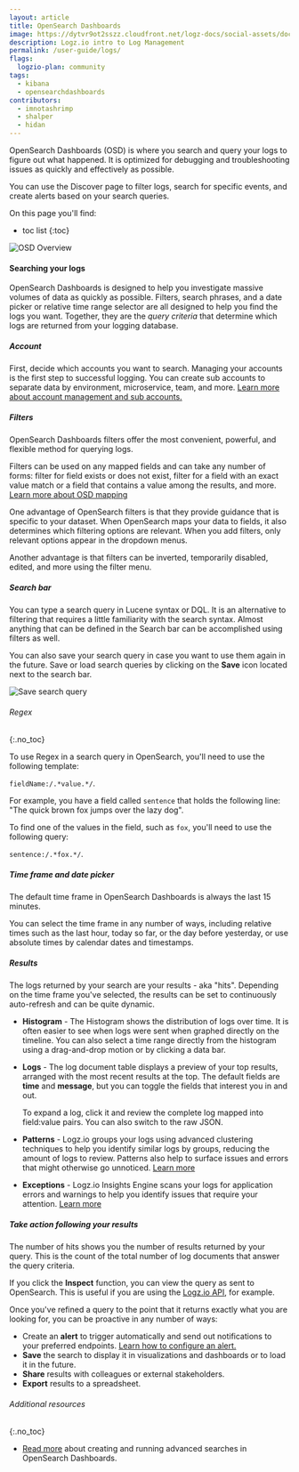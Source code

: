 ```yaml
---
layout: article
title: OpenSearch Dashboards
image: https://dytvr9ot2sszz.cloudfront.net/logz-docs/social-assets/docs-social.jpg
description: Logz.io intro to Log Management
permalink: /user-guide/logs/
flags:
  logzio-plan: community
tags:
  - kibana
  - opensearchdashboards
contributors:
  - imnotashrimp
  - shalper
  - hidan
---
```


OpenSearch Dashboards (OSD) is where you search and query your logs to figure out what happened. It is optimized for debugging and troubleshooting issues as quickly and effectively as possible.

You can use the Discover page to filter logs, search for specific events, and create alerts based on your search queries.

On this page you'll find:

* toc list
{:toc}

<a id="searching-your-logs"></a>

![OSD Overview](https://dytvr9ot2sszz.cloudfront.net/logz-docs/osd-discover/osd-main-screen.png)

#### Searching your logs

OpenSearch Dashboards is designed to help you investigate massive volumes of data as quickly as possible. Filters, search phrases, and a date picker or relative time range selector are all designed to help you find the logs you want. <a id="account"></a> Together, they are the _query criteria_ that determine which logs are returned from your logging database.

<div class="tasklist">

##### Account

<a id="filters"></a>

First, decide which accounts you want to search. Managing your accounts is the first step to successful logging. You can create sub accounts to separate data by environment, microservice, team, and more. [Learn more about account management and sub accounts.]({{site.baseurl}}/user-guide/accounts/manage-the-main-account-and-sub-accounts.html)

##### Filters

<a id="search-bar"></a>

OpenSearch Dashboards filters offer the most convenient, powerful, and flexible method for querying logs.

Filters can be used on any mapped fields and can take any number of forms: filter for field exists or does not exist, filter for a field with an exact value match or a field that contains a value among the results, and more. [Learn more about OSD mapping]({{site.baseurl}}/user-guide/logs/mapping/)

One advantage of OpenSearch filters is that they provide guidance that is specific to your dataset.
When OpenSearch maps your data to fields, it also determines which filtering options are relevant. When you add filters, only relevant options appear in the dropdown menus.

Another advantage is that filters can be inverted, temporarily disabled, edited, and more using the filter menu.

##### Search bar

You can type a search query in Lucene syntax or DQL. It is an alternative to filtering that requires a little familiarity with the search syntax. Almost anything that can be defined in the Search bar can be accomplished using filters as well.

You can also save your search query in case you want to use them again in the future. Save or load search queries by clicking on the **Save** icon located next to the search bar. 

![Save search query](https://dytvr9ot2sszz.cloudfront.net/logz-docs/osd-discover/save-search-query.png)

###### Regex
{:.no_toc}

To use Regex in a search query in OpenSearch, you'll need to use the following template: 

`fieldName:/.*value.*/`.

For example, you have a field called `sentence` that holds the following line: "The quick brown fox jumps over the lazy dog".

To find one of the values in the field, such as `fox`, you'll need to use the following query:

<a id="time-frame-and-data-picker"></a>

`sentence:/.*fox.*/`.

##### Time frame and date picker

The default time frame in OpenSearch Dashboards is always the last 15 minutes.

<a id="results"></a>

You can select the time frame in any number of ways, including relative times such as the last hour, today so far, or the day before yesterday, or use absolute times by calendar dates and timestamps.

##### Results

The logs returned by your search are your results - aka "hits". Depending on the time frame you've selected, the results can be set to continuously auto-refresh and can be quite dynamic.

* **Histogram** -  The Histogram shows the distribution of logs over time. It is often easier to see when logs were sent when graphed directly on the timeline. You can also select a time range directly from the histogram using a drag-and-drop motion or by clicking a data bar.

* **Logs** - The log document table displays a preview of your top results, arranged with the most recent results at the top. The default fields are **time** and **message**, but you can toggle the fields that interest you in and out. 

  To expand a log, click it and review the complete log mapped into field:value pairs. You can also switch to the raw JSON.

* **Patterns** - Logz.io groups your logs using advanced clustering techniques to help you identify similar logs by groups, reducing the amount of logs to review. Patterns also help to surface issues and errors that might otherwise go unnoticed. [Learn more]({{site.baseurl}}/user-guide/logs/log-patterns.html)

<a id="take-action-following-your-results"></a>

* **Exceptions** - Logz.io Insights Engine scans your logs for application errors and warnings to help you identify issues that require your attention. [Learn more]({{site.baseurl}}/user-guide/insights/exceptions/) 

##### Take action following your results

The number of hits shows you the number of results returned by your query. This is the count of the total number of log documents that answer the query criteria.

If you click the **Inspect** function, you can view the query as sent to OpenSearch. This is useful if you are using the [Logz.io API]({{site.baseurl}}/api/), for example.

Once you've refined a query to the point that it returns exactly what you are looking for, you can be proactive in any number of ways:

* Create an **alert** to trigger automatically and send out notifications to your preferred endpoints. [Learn how to configure an alert.]({{site.baseurl}}/user-guide/alerts/configure-an-alert.html)
* **Save** the search to display it in visualizations and dashboards or to load it in the future.
* **Share** results with colleagues or external stakeholders.
* **Export** results to a spreadsheet.


###### Additional resources
{:.no_toc}

* [Read more](https://logz.io/blog/kibana-advanced/) about creating and running advanced searches in OpenSearch Dashboards.